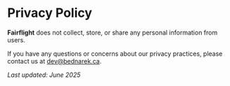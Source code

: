 # Privacy Policy

**Fairflight** does not collect, store, or share any personal information from users.

If you have any questions or concerns about our privacy practices, please contact us at [dev@bednarek.ca](mailto:dev@bednarek.ca).

_Last updated: June 2025_
